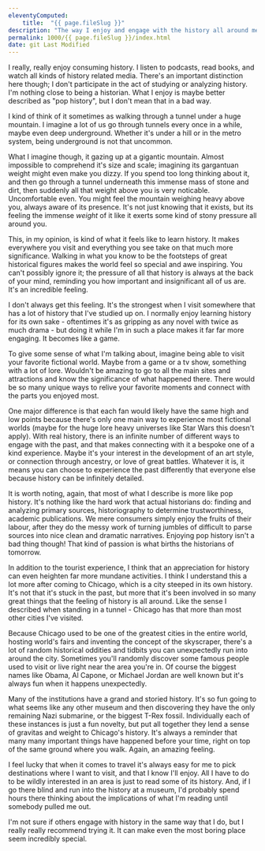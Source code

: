 ```yaml
---
eleventyComputed:
    title:  "{{ page.fileSlug }}"
description: "The way I enjoy and engage with the history all around me"
permalink: 1000/{{ page.fileSlug }}/index.html
date: git Last Modified
---
```


I really, really enjoy consuming history. I listen to podcasts, read books, and watch all kinds of history related media. There's an important distinction here though; I don't participate in the act of studying or analyzing history. I'm nothing close to being a historian. What I enjoy is maybe better described as "pop history", but I don't mean that in a bad way.

I kind of think of it sometimes as walking through a tunnel under a huge mountain. I imagine a lot of us go through tunnels every once in a while, maybe even deep underground. Whether it's under a hill or in the metro system, being underground is not that uncommon.

What I imagine though, it gazing up at a gigantic mountain. Almost impossible to comprehend it's size and scale; imagining its gargantuan weight might even make you dizzy. If you spend too long thinking about it, and then go through a tunnel underneath this immense mass of stone and dirt, then suddenly all that weight above you is very noticable. Uncomfortable even. You might feel the mountain weighing heavy above you, always aware of its presence. It's not just knowing that it exists, but its feeling the immense _weight_ of it like it exerts some kind of stony pressure all around you.

This, in my opinion, is kind of what it feels like to learn history. It makes everywhere you visit and everything you see take on that much more significance. Walking in what you know to be the footsteps of great historical figures makes the world feel so special and awe inspiring. You can't possibly ignore it; the pressure of all that history is always at the back of your mind, reminding you how important and insignificant all of us are. It's an incredible feeling.

I don't always get this feeling. It's the strongest when I visit somewhere that has a lot of history that I've studied up on. I normally enjoy learning history for its own sake - oftentimes it's as gripping as any novel with twice as much drama - but doing it while I'm in such a place makes it far far more engaging. It becomes like a game.

To give some sense of what I'm talking about, imagine being able to visit your favorite fictional world. Maybe from a game or a tv show, something with a lot of lore. Wouldn't be amazing to go to all the main sites and attractions and know the significance of what happened there. There would be so many unique ways to relive your favorite moments and connect with the parts you enjoyed most.

One major difference is that each fan would likely have the same high and low points because there's only one main way to experience most fictional worlds (maybe for the huge lore heavy universes like Star Wars this doesn't apply). With real history, there is an infinite number of different ways to engage with the past, and that makes connecting with it a bespoke one of a kind experience. Maybe it's your interest in the development of an art style, or connection through ancestry, or love of great battles. Whatever it is, it means you can choose to experience the past differently that everyone else because history can be infinitely detailed.

It is worth noting, again, that most of what I describe is more like pop history. It's nothing like the hard work that actual historians do: finding and analyzing primary sources, historiography to determine trustworthiness, academic publications. We mere consumers simply enjoy the fruits of their labour, after they do the messy work of turning jumbles of difficult to parse sources into nice clean and dramatic narratives. Enjoying pop history isn't a bad thing though! That kind of passion is what births the historians of tomorrow.

In addition to the tourist experience, I think that an appreciation for history can even heighten far more mundane activities. I think I understand this a lot more after coming to Chicago, which is a city steeped in its own history. It's not that it's stuck in the past, but more that it's been involved in so many great things that the feeling of history is all around. Like the sense I described when standing in a tunnel - Chicago has that more than most other cities I've visited.

Because Chicago used to be one of the greatest cities in the entire world, hosting world's fairs and inventing the concept of the skyscraper, there's a lot of random historical oddities and tidbits you can unexpectedly run into around the city. Sometimes you'll randomly discover some famous people used to visit or live right near the area you're in. Of course the biggest names like Obama, Al Capone, or Michael Jordan are well known but it's always fun when it happens unexpectedly.

Many of the institutions have a grand and storied history. It's so fun going to what seems like any other museum and then discovering they have the only remaining Nazi submarine, or the biggest T-Rex fossil. Individually each of these instances is just a fun novelty, but put all together they lend a sense of gravitas and weight to Chicago's history. It's always a reminder that many many important things have happened before your time, right on top of the same ground where you walk. Again, an amazing feeling.

I feel lucky that when it comes to travel it's always easy for me to pick destinations where I want to visit, and that I know I'll enjoy. All I have to do to be wildly interested in an area is just to read some of its history. And, if I go there blind and run into the history at a museum, I'd probably spend hours there thinking about the implications of what I'm reading until somebody pulled me out.

I'm not sure if others engage with history in the same way that I do, but I really really recommend trying it. It can make even the most boring place seem incredibly special.